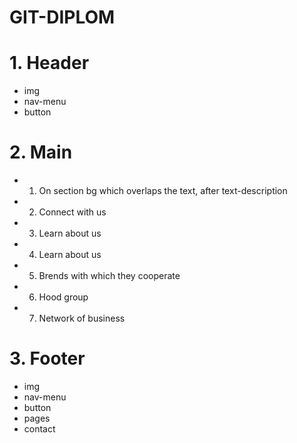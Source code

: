 # GIT-DIPLOM


# **1.** Header
* img
* nav-menu
* button

# **2.** Main
  * 1. On section bg which overlaps the text, after text-description   
  * 2. Connect with us  
  * 3. Learn about us  
  * 4. Learn about us  
  * 5. Brends with which they cooperate  
  * 6. Hood group
  * 7. Network of business

  # **3.** Footer
  * img
  * nav-menu
  * button
  * pages 
  * contact